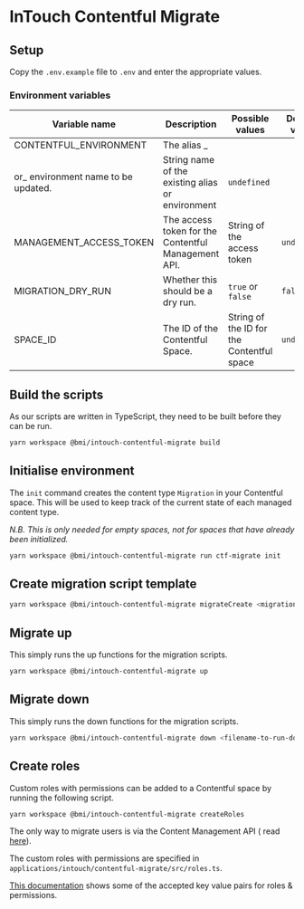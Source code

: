 # InTouch Contentful Migrate

## Setup

Copy the `.env.example` file to `.env` and enter the appropriate values.

### Environment variables

| Variable name                        | Description                                         | Possible values                           | Default value |
| ------------------------------------ | --------------------------------------------------- | ----------------------------------------- | ------------- |
| CONTENTFUL_ENVIRONMENT               | The alias \_                                        |                                           |               |
| or\_ environment name to be updated. | String name of the existing alias or environment    | `undefined`                               |               |
| MANAGEMENT_ACCESS_TOKEN              | The access token for the Contentful Management API. | String of the access token                | `undefined`   |
| MIGRATION_DRY_RUN                    | Whether this should be a dry run.                   | `true` or `false`                         | `false`       |
| SPACE_ID                             | The ID of the Contentful Space.                     | String of the ID for the Contentful space | `undefined`   |

## Build the scripts

As our scripts are written in TypeScript, they need to be built before they can be run.

```bash
yarn workspace @bmi/intouch-contentful-migrate build
```

## Initialise environment

The `init` command creates the content type `Migration` in your Contentful space. This will be used to keep track of the
current state of each managed content type.

_N.B. This is only needed for empty spaces, not for spaces that have already been initialized._

```bash
yarn workspace @bmi/intouch-contentful-migrate run ctf-migrate init
```

## Create migration script template

```bash
yarn workspace @bmi/intouch-contentful-migrate migrateCreate <migration-file-name-without-timestamp> <content-type>
```

## Migrate up

This simply runs the up functions for the migration scripts.

```bash
yarn workspace @bmi/intouch-contentful-migrate up
```

## Migrate down

This simply runs the down functions for the migration scripts.

```bash
yarn workspace @bmi/intouch-contentful-migrate down <filename-to-run-down-to>
```

## Create roles

Custom roles with permissions can be added to a Contentful space by running the following script.

```bash
yarn workspace @bmi/intouch-contentful-migrate createRoles
```

The only way to migrate users is via the Content Management API (
read [here](https://www.contentfulcommunity.com/t/migration-of-custom-roles-and-users-from-one-space-to-other/789)).

The custom roles with permissions are specified in `applications/intouch/contentful-migrate/src/roles.ts`.

[This documentation](https://www.contentful.com/developers/docs/references/content-management-api/#/reference/roles)
shows some of the accepted key value pairs for roles & permissions.
